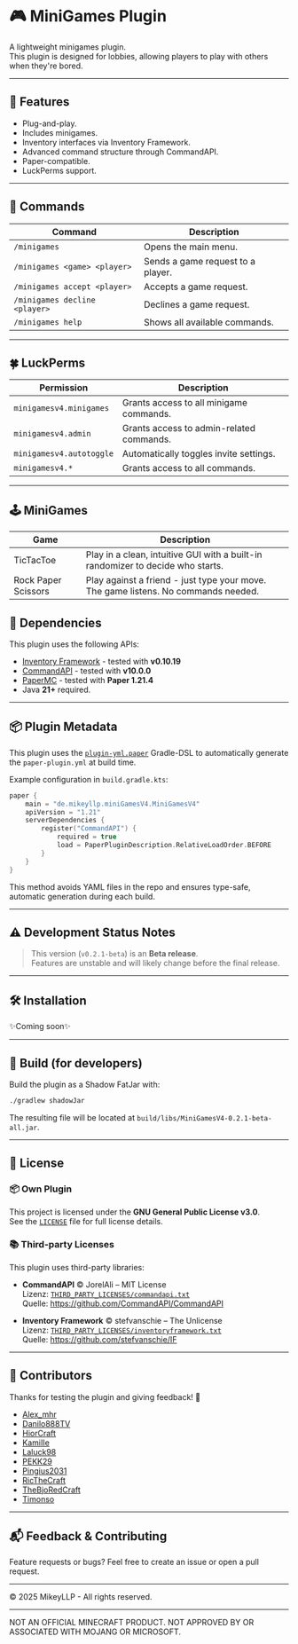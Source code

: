# 🎮 MiniGames Plugin

A lightweight minigames plugin.  
This plugin is designed for lobbies, allowing players to play with others when they're bored.

---

## 🚀 Features

- Plug-and-play.
- Includes minigames.
- Inventory interfaces via Inventory Framework.
- Advanced command structure through CommandAPI.
- Paper-compatible.
- LuckPerms support.

---

## 📜 Commands

| Command                       | Description                       |
|-------------------------------|-----------------------------------|
| `/minigames`                  | Opens the main menu.              |
| `/minigames <game> <player>`  | Sends a game request to a player. |
| `/minigames accept <player>`  | Accepts a game request.           |
| `/minigames decline <player>` | Declines a game request.          |
| `/minigames help`             | Shows all available commands.     |

---

## 🍀 LuckPerms

| Permission               | Description                              |
|--------------------------|------------------------------------------|
| `minigamesv4.minigames`  | Grants access to all minigame commands.  |
| `minigamesv4.admin`      | Grants access to admin-related commands. |
| `minigamesv4.autotoggle` | Automatically toggles invite settings.   |
| `minigamesv4.*`          | Grants access to all commands.           |

---

## 🕹️ MiniGames

| Game                | Description                                                                        |
|---------------------|------------------------------------------------------------------------------------|
| TicTacToe           | Play in a clean, intuitive GUI with a built-in randomizer to decide who starts.    |
| Rock Paper Scissors | Play against a friend - just type your move. The game listens. No commands needed. |

## 🧩 Dependencies

This plugin uses the following APIs:

- [Inventory Framework](https://github.com/stefvanschie/IF) - tested with **v0.10.19**
- [CommandAPI](https://github.com/CommandAPI/CommandAPI) - tested with **v10.0.0**
- [PaperMC](https://papermc.io/) - tested with **Paper 1.21.4**
- Java **21+** required.

---

## 📦 Plugin Metadata

This plugin uses the [`plugin-yml.paper`](https://docs.eldoria.de/pluginyml/paper/) Gradle-DSL to automatically generate
the `paper-plugin.yml` at build time.

Example configuration in `build.gradle.kts`:

```kotlin
paper {
    main = "de.mikeyllp.miniGamesV4.MiniGamesV4"
    apiVersion = "1.21"
    serverDependencies {
        register("CommandAPI") {
            required = true
            load = PaperPluginDescription.RelativeLoadOrder.BEFORE
        }
    }
}
```

This method avoids YAML files in the repo and ensures type-safe, automatic generation during each build.

---

## ⚠️ Development Status Notes

> This version (`v0.2.1-beta`) is an **Beta release**.  
> Features are unstable and will likely change before the final release.

---

## 🛠️ Installation

✨Coming soon✨

---

## 🧰 Build (for developers)

Build the plugin as a Shadow FatJar with:

```bash
./gradlew shadowJar
```

The resulting file will be located at `build/libs/MiniGamesV4-0.2.1-beta-all.jar`.

---

## 🪪 License

### 📦 Own Plugin

This project is licensed under the **GNU General Public License v3.0**.  
See the [`LICENSE`](LICENSE) file for full license details.

### 📚 Third-party Licenses

This plugin uses third-party libraries:

- **CommandAPI** © JorelAli – MIT License  
  Lizenz: [`THIRD_PARTY_LICENSES/commandapi.txt`](./THIRD_PARTY_LICENSES/commandapi.txt)  
  Quelle: https://github.com/CommandAPI/CommandAPI

- **Inventory Framework** © stefvanschie – The Unlicense  
  Lizenz: [`THIRD_PARTY_LICENSES/inventoryframework.txt`](./THIRD_PARTY_LICENSES/inventoryframework.txt)  
  Quelle: https://github.com/stefvanschie/IF

---

## 🤝 Contributors

Thanks for testing the plugin and giving feedback! 🙌

- [Alex_mhr](https://github.com/Alex1010222)
- [Danilo888TV](https://github.com/Danilo888TV)
- [HiorCraft](https://github.com/HiorCraft)
- [KamiIIe]()
- [Laluck98]()
- [PEKK29]()
- [Pingius2031]()
- [RicTheCraft]()
- [TheBjoRedCraft](https://github.com/TheBjoRedCraft)
- [Timonso](https://github.com/Timonso-1)

---

## 📬 Feedback & Contributing

Feature requests or bugs? Feel free to create an issue or open a pull request.

---

© 2025 MikeyLLP - All rights reserved.

---

NOT AN OFFICIAL MINECRAFT PRODUCT. NOT APPROVED BY OR ASSOCIATED WITH MOJANG OR MICROSOFT.
